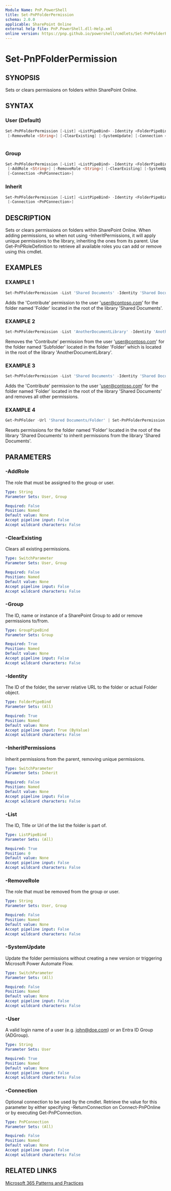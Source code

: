 ```yaml
---
Module Name: PnP.PowerShell
title: Set-PnPFolderPermission
schema: 2.0.0
applicable: SharePoint Online
external help file: PnP.PowerShell.dll-Help.xml
online version: https://pnp.github.io/powershell/cmdlets/Set-PnPFolderPermission.html
---
```

 
# Set-PnPFolderPermission

## SYNOPSIS
Sets or clears permissions on folders within SharePoint Online.

## SYNTAX

### User (Default)
```powershell
Set-PnPFolderPermission [-List] <ListPipeBind> -Identity <FolderPipeBind> -User <String> [-AddRole <String>]
 [-RemoveRole <String>] [-ClearExisting] [-SystemUpdate] [-Connection <PnPConnection>]
 
```

### Group
```powershell
Set-PnPFolderPermission [-List] <ListPipeBind> -Identity <FolderPipeBind> -Group <GroupPipeBind>
 [-AddRole <String>] [-RemoveRole <String>] [-ClearExisting] [-SystemUpdate] 
 [-Connection <PnPConnection>] 
```

### Inherit
```powershell
Set-PnPFolderPermission [-List] <ListPipeBind> -Identity <FolderPipeBind> [-InheritPermissions] [-SystemUpdate]
 [-Connection <PnPConnection>] 
```

## DESCRIPTION
Sets or clears permissions on folders within SharePoint Online.  When adding permissions, so when not using -InheritPermissions, it will apply unique permissions to the library, inheriting the ones from its parent. Use Get-PnPRoleDefinition to retrieve all available roles you can add or remove using this cmdlet.

## EXAMPLES

### EXAMPLE 1
```powershell
Set-PnPFolderPermission -List 'Shared Documents' -Identity 'Shared Documents/Folder' -User 'user@contoso.com' -AddRole 'Contribute'
```

Adds the 'Contribute' permission to the user 'user@contoso.com' for the folder named 'Folder' located in the root of the library 'Shared Documents'.

### EXAMPLE 2
```powershell
Set-PnPFolderPermission -List 'AnotherDocumentLibrary' -Identity 'AnotherDocumentLibrary/Folder/Subfolder' -User 'user@contoso.com' -RemoveRole 'Contribute'
```

Removes the 'Contribute' permission from the user 'user@contoso.com' for the folder named 'Subfolder' located in the folder 'Folder' which is located in the root of the library 'AnotherDocumentLibrary'.

### EXAMPLE 3
```powershell
Set-PnPFolderPermission -List 'Shared Documents' -Identity 'Shared Documents/Folder' -User 'user@contoso.com' -AddRole 'Contribute' -ClearExisting
```

Adds the 'Contribute' permission to the user 'user@contoso.com' for the folder named 'Folder' located in the root of the library 'Shared Documents' and removes all other permissions.

### EXAMPLE 4
```powershell
Get-PnPFolder -Url 'Shared Documents/Folder' | Set-PnPFolderPermission -List 'Shared Documents' -InheritPermissions
```

Resets permissions for the folder named 'Folder' located in the root of the library 'Shared Documents' to inherit permissions from the library 'Shared Documents'.

## PARAMETERS

### -AddRole
The role that must be assigned to the group or user.

```yaml
Type: String
Parameter Sets: User, Group

Required: False
Position: Named
Default value: None
Accept pipeline input: False
Accept wildcard characters: False
```

### -ClearExisting
Clears all existing permissions.

```yaml
Type: SwitchParameter
Parameter Sets: User, Group

Required: False
Position: Named
Default value: None
Accept pipeline input: False
Accept wildcard characters: False
```

### -Group
The ID, name or instance of a SharePoint Group to add or remove permissions to/from.

```yaml
Type: GroupPipeBind
Parameter Sets: Group

Required: True
Position: Named
Default value: None
Accept pipeline input: False
Accept wildcard characters: False
```

### -Identity
The ID of the folder, the server relative URL to the folder or actual Folder object.

```yaml
Type: FolderPipeBind
Parameter Sets: (All)

Required: True
Position: Named
Default value: None
Accept pipeline input: True (ByValue)
Accept wildcard characters: False
```

### -InheritPermissions
Inherit permissions from the parent, removing unique permissions.

```yaml
Type: SwitchParameter
Parameter Sets: Inherit

Required: False
Position: Named
Default value: None
Accept pipeline input: False
Accept wildcard characters: False
```

### -List
The ID, Title or Url of the list the folder is part of.

```yaml
Type: ListPipeBind
Parameter Sets: (All)

Required: True
Position: 0
Default value: None
Accept pipeline input: False
Accept wildcard characters: False
```

### -RemoveRole
The role that must be removed from the group or user.

```yaml
Type: String
Parameter Sets: User, Group

Required: False
Position: Named
Default value: None
Accept pipeline input: False
Accept wildcard characters: False
```

### -SystemUpdate
Update the folder permissions without creating a new version or triggering Microsoft Power Automate Flow.

```yaml
Type: SwitchParameter
Parameter Sets: (All)

Required: False
Position: Named
Default value: None
Accept pipeline input: False
Accept wildcard characters: False
```

### -User
A valid login name of a user (e.g. john@doe.com) or an Entra ID Group (ADGroup).

```yaml
Type: String
Parameter Sets: User

Required: True
Position: Named
Default value: None
Accept pipeline input: False
Accept wildcard characters: False
```

### -Connection
Optional connection to be used by the cmdlet. Retrieve the value for this parameter by either specifying -ReturnConnection on Connect-PnPOnline or by executing Get-PnPConnection.

```yaml
Type: PnPConnection
Parameter Sets: (All)

Required: False
Position: Named
Default value: None
Accept pipeline input: False
Accept wildcard characters: False
```

## RELATED LINKS

[Microsoft 365 Patterns and Practices](https://aka.ms/m365pnp)
